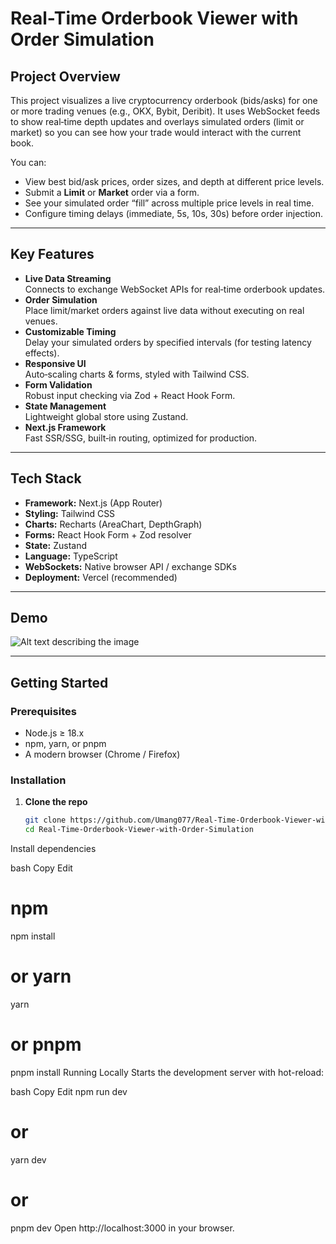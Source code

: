 # Real-Time Orderbook Viewer with Order Simulation


## Project Overview

This project visualizes a live cryptocurrency orderbook (bids/asks) for one or more trading venues (e.g., OKX, Bybit, Deribit). It uses WebSocket feeds to show real‐time depth updates and overlays simulated orders (limit or market) so you can see how your trade would interact with the current book.

You can:
- View best bid/ask prices, order sizes, and depth at different price levels.
- Submit a **Limit** or **Market** order via a form.
- See your simulated order “fill” across multiple price levels in real time.
- Configure timing delays (immediate, 5s, 10s, 30s) before order injection.

---

## Key Features

- **Live Data Streaming**  
  Connects to exchange WebSocket APIs for real‐time orderbook updates.
- **Order Simulation**  
  Place limit/market orders against live data without executing on real venues.
- **Customizable Timing**  
  Delay your simulated orders by specified intervals (for testing latency effects).
- **Responsive UI**  
  Auto‐scaling charts & forms, styled with Tailwind CSS.
- **Form Validation**  
  Robust input checking via Zod + React Hook Form.
- **State Management**  
  Lightweight global store using Zustand.
- **Next.js Framework**  
  Fast SSR/SSG, built‐in routing, optimized for production.

---

## Tech Stack

- **Framework:** Next.js (App Router)  
- **Styling:** Tailwind CSS  
- **Charts:** Recharts (AreaChart, DepthGraph)  
- **Forms:** React Hook Form + Zod resolver  
- **State:** Zustand  
- **Language:** TypeScript  
- **WebSockets:** Native browser API / exchange SDKs  
- **Deployment:** Vercel (recommended)

---

## Demo
![Alt text describing the image](assets/screenshot.png)


---

## Getting Started

### Prerequisites

- Node.js ≥ 18.x  
- npm, yarn, or pnpm  
- A modern browser (Chrome / Firefox)

### Installation

1. **Clone the repo**

   ```bash
   git clone https://github.com/Umang077/Real-Time-Orderbook-Viewer-with-Order-Simulation.git
   cd Real-Time-Orderbook-Viewer-with-Order-Simulation
Install dependencies

bash
Copy
Edit
# npm
npm install

# or yarn
yarn

# or pnpm
pnpm install
Running Locally
Starts the development server with hot-reload:

bash
Copy
Edit
npm run dev
# or
yarn dev
# or
pnpm dev
Open http://localhost:3000 in your browser.
